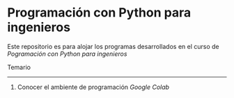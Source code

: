 # Programación con Python para ingenieros

Este repositorio es para alojar los programas desarrollados en el curso de *Pogramación con Python para ingenieros*

Temario

---

1. Conocer el ambiente de programación _Google Colab_
